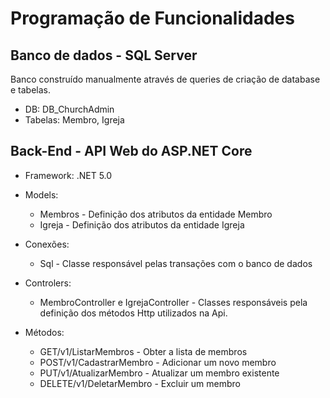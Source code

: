 # Programação de Funcionalidades

## Banco de dados - SQL Server
Banco construído manualmente através de queries de criação de database e tabelas. </br>
- DB: DB_ChurchAdmin  </br>
- Tabelas: Membro, Igreja </br>


## Back-End - API Web do ASP.NET Core
- Framework: .NET 5.0
- Models: </br>
  - Membros  - Definição dos atributos da entidade Membro 
  - Igreja  - Definição dos atributos da entidade Igreja
- Conexões: 
  - Sql - Classe responsável pelas transações com o banco de dados
- Controlers: 
  - MembroController e IgrejaController - Classes responsáveis pela definição dos métodos Http utilizados na Api.
          
- Métodos: </br>
  - GET/v1/ListarMembros    - Obter a lista de membros </br>
  - POST/v1/CadastrarMembro - Adicionar um novo membro </br>
  - PUT/v1/AtualizarMembro  - Atualizar um membro existente </br>
  - DELETE/v1/DeletarMembro - Excluir um membro </br>

